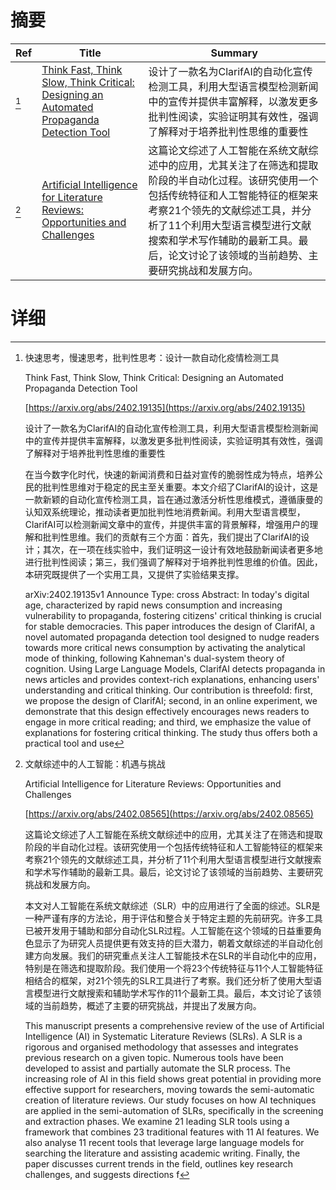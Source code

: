 # 摘要

| Ref | Title | Summary |
| --- | --- | --- |
| [^1] | [Think Fast, Think Slow, Think Critical: Designing an Automated Propaganda Detection Tool](https://arxiv.org/abs/2402.19135) | 设计了一款名为ClarifAI的自动化宣传检测工具，利用大型语言模型检测新闻中的宣传并提供丰富解释，以激发更多批判性阅读，实验证明其有效性，强调了解释对于培养批判性思维的重要性 |
| [^2] | [Artificial Intelligence for Literature Reviews: Opportunities and Challenges](https://arxiv.org/abs/2402.08565) | 这篇论文综述了人工智能在系统文献综述中的应用，尤其关注了在筛选和提取阶段的半自动化过程。该研究使用一个包括传统特征和人工智能特征的框架来考察21个领先的文献综述工具，并分析了11个利用大型语言模型进行文献搜索和学术写作辅助的最新工具。最后，论文讨论了该领域的当前趋势、主要研究挑战和发展方向。 |

# 详细

[^1]: 快速思考，慢速思考，批判性思考：设计一款自动化疫情检测工具

    Think Fast, Think Slow, Think Critical: Designing an Automated Propaganda Detection Tool

    [https://arxiv.org/abs/2402.19135](https://arxiv.org/abs/2402.19135)

    设计了一款名为ClarifAI的自动化宣传检测工具，利用大型语言模型检测新闻中的宣传并提供丰富解释，以激发更多批判性阅读，实验证明其有效性，强调了解释对于培养批判性思维的重要性

    

    在当今数字化时代，快速的新闻消费和日益对宣传的脆弱性成为特点，培养公民的批判性思维对于稳定的民主至关重要。本文介绍了ClarifAI的设计，这是一款新颖的自动化宣传检测工具，旨在通过激活分析性思维模式，遵循康曼的认知双系统理论，推动读者更加批判性地消费新闻。利用大型语言模型，ClarifAI可以检测新闻文章中的宣传，并提供丰富的背景解释，增强用户的理解和批判性思维。我们的贡献有三个方面：首先，我们提出了ClarifAI的设计；其次，在一项在线实验中，我们证明这一设计有效地鼓励新闻读者更多地进行批判性阅读；第三，我们强调了解释对于培养批判性思维的价值。因此，本研究既提供了一个实用工具，又提供了实验结果支撑。

    arXiv:2402.19135v1 Announce Type: cross  Abstract: In today's digital age, characterized by rapid news consumption and increasing vulnerability to propaganda, fostering citizens' critical thinking is crucial for stable democracies. This paper introduces the design of ClarifAI, a novel automated propaganda detection tool designed to nudge readers towards more critical news consumption by activating the analytical mode of thinking, following Kahneman's dual-system theory of cognition. Using Large Language Models, ClarifAI detects propaganda in news articles and provides context-rich explanations, enhancing users' understanding and critical thinking. Our contribution is threefold: first, we propose the design of ClarifAI; second, in an online experiment, we demonstrate that this design effectively encourages news readers to engage in more critical reading; and third, we emphasize the value of explanations for fostering critical thinking. The study thus offers both a practical tool and use
    
[^2]: 文献综述中的人工智能：机遇与挑战

    Artificial Intelligence for Literature Reviews: Opportunities and Challenges

    [https://arxiv.org/abs/2402.08565](https://arxiv.org/abs/2402.08565)

    这篇论文综述了人工智能在系统文献综述中的应用，尤其关注了在筛选和提取阶段的半自动化过程。该研究使用一个包括传统特征和人工智能特征的框架来考察21个领先的文献综述工具，并分析了11个利用大型语言模型进行文献搜索和学术写作辅助的最新工具。最后，论文讨论了该领域的当前趋势、主要研究挑战和发展方向。

    

    本文对人工智能在系统文献综述（SLR）中的应用进行了全面的综述。SLR是一种严谨有序的方法论，用于评估和整合关于特定主题的先前研究。许多工具已被开发用于辅助和部分自动化SLR过程。人工智能在这个领域的日益重要角色显示了为研究人员提供更有效支持的巨大潜力，朝着文献综述的半自动化创建方向发展。我们的研究重点关注人工智能技术在SLR的半自动化中的应用，特别是在筛选和提取阶段。我们使用一个将23个传统特征与11个人工智能特征相结合的框架，对21个领先的SLR工具进行了考察。我们还分析了使用大型语言模型进行文献搜索和辅助学术写作的11个最新工具。最后，本文讨论了该领域的当前趋势，概述了主要的研究挑战，并提出了发展方向。

    This manuscript presents a comprehensive review of the use of Artificial Intelligence (AI) in Systematic Literature Reviews (SLRs). A SLR is a rigorous and organised methodology that assesses and integrates previous research on a given topic. Numerous tools have been developed to assist and partially automate the SLR process. The increasing role of AI in this field shows great potential in providing more effective support for researchers, moving towards the semi-automatic creation of literature reviews. Our study focuses on how AI techniques are applied in the semi-automation of SLRs, specifically in the screening and extraction phases. We examine 21 leading SLR tools using a framework that combines 23 traditional features with 11 AI features. We also analyse 11 recent tools that leverage large language models for searching the literature and assisting academic writing. Finally, the paper discusses current trends in the field, outlines key research challenges, and suggests directions f
    

